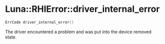 # Luna::RHIError::driver_internal_error

```c++
ErrCode driver_internal_error()
```

The driver encountered a problem and was put into the device removed state. 

